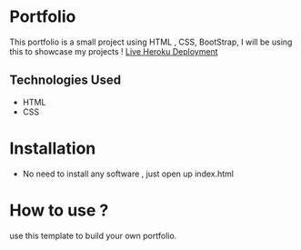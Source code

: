 # Portfolio
This portfolio is a small project using HTML , CSS, BootStrap, I will be using this to showcase my projects !
[Live Heroku Deployment](https://portfolio-akshaytech.herokuapp.com/)

## Technologies Used
* HTML
* CSS

# Installation
* No need to install any software , just open up index.html

# How to use ?
use this template to build your own portfolio.
